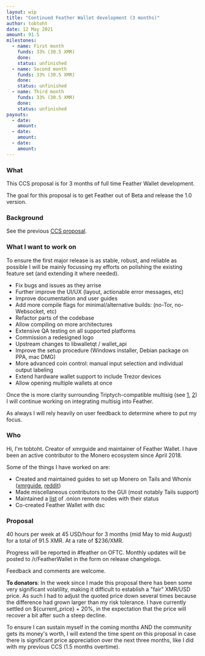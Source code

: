 ```yaml
---
layout: wip
title: "Continued Feather Wallet development (3 months)"
author: tobtoht
date: 12 May 2021
amount: 91.5
milestones:
  - name: First month 
    funds: 33% (30.5 XMR)
    done: 
    status: unfinished
  - name: Second month
    funds: 33% (30.5 XMR)
    done: 
    status: unfinished
  - name: Third month
    funds: 33% (30.5 XMR)
    done: 
    status: unfinished
payouts:
  - date:
    amount:
  - date:
    amount:
  - date:
    amount:
---
```


### What

This CCS proposal is for 3 months of full time Feather Wallet development.

The goal for this proposal is to get Feather out of Beta and release the 1.0 version.

### Background

See the previous [CCS proposal](https://ccs.getmonero.org/proposals/tobtoht_feather_dev_q1_2021.html).

### What I want to work on

To ensure the first major release is as stable, robust, and reliable as possible I will be mainly focussing my efforts on polishing the existing feature set (and extending it where needed).

- Fix bugs and issues as they arrise
- Further improve the UI/UX (layout, actionable error messages, etc)
- Improve documentation and user guides
- Add more compile flags for minimal/alternative builds: (no-Tor, no-Websocket, etc)
- Refactor parts of the codebase
- Allow compiling on more architectures
- Extensive QA testing on all supported platforms
- Commission a redesigned logo
- Upstream changes to libwalletqt / wallet_api
- Improve the setup procedure (Windows installer, Debian package on PPA, mac DMG)
- More advanced coin control: manual input selection and individual output labeling
- Extend hardware wallet support to include Trezor devices
- Allow opening multiple wallets at once

Once the is more clarity surrounding Triptych-compatible multisig (see [1](https://repo.getmonero.org/monero-project/ccs-proposals/-/blob/master/cypherstack-sarang-triptych-research.md), [2](https://repo.getmonero.org/monero-project/ccs-proposals/-/merge_requests/225#note_10903)) I will continue working on integrating multisig into Feather.

As always I will rely heavily on user feedback to determine where to put my focus.

### Who

Hi, I'm tobtoht. Creator of xmrguide and maintainer of Feather Wallet.
I have been an active contributor to the Monero ecosystem since April 2018.

Some of the things I have worked on are:

- Created and maintained guides to set up Monero on Tails and Whonix ([xmrguide](http://xmrguide42y34onq.onion/), [reddit](https://old.reddit.com/r/Monero/comments/h8pbc2/))
- Made miscellaneous contributors to the GUI (most notably Tails support)
- Maintained a [list](http://xmrguide42y34onq.onion/remote_nodes) of .onion remote nodes with their status
- Co-created Feather Wallet with dsc

### Proposal

40 hours per week at 45 USD/hour for 3 months (mid May to mid August) for a total of 91.5 XMR. At a rate of $236/XMR.

Progress will be reported in #feather on OFTC. Monthly updates will be posted to /r/FeatherWallet in the form on release changelogs.

Feedback and comments are welcome.

**To donators**: In the week since I made this proposal there has been some very significant volatility, making it difficult to establish a "fair" XMR/USD price. As such I had to adjust the quoted price down several times because the difference had grown larger than my risk tolerance. I have currently settled on ${current_price} + 20%, in the expectation that the price will recover a bit after such a steep decline.

To ensure I can sustain myself in the coming months AND the community gets its money's worth, I will extend the time spent on this proposal in case there is significant price appreciation over the next three months, like I did with my previous CCS (1.5 months overtime).

